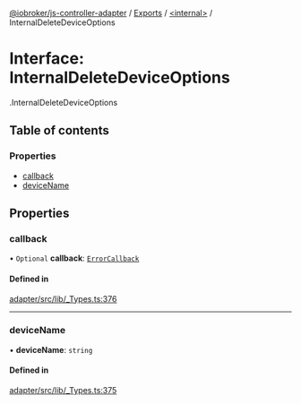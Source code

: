[@iobroker/js-controller-adapter](../README.md) / [Exports](../modules.md) / [<internal\>](../modules/internal_.md) / InternalDeleteDeviceOptions

# Interface: InternalDeleteDeviceOptions

[<internal>](../modules/internal_.md).InternalDeleteDeviceOptions

## Table of contents

### Properties

- [callback](internal_.InternalDeleteDeviceOptions.md#callback)
- [deviceName](internal_.InternalDeleteDeviceOptions.md#devicename)

## Properties

### callback

• `Optional` **callback**: [`ErrorCallback`](../modules/internal_.md#errorcallback)

#### Defined in

[adapter/src/lib/_Types.ts:376](https://github.com/ioBroker/ioBroker.js-controller/blob/464b0fd6/packages/adapter/src/lib/_Types.ts#L376)

___

### deviceName

• **deviceName**: `string`

#### Defined in

[adapter/src/lib/_Types.ts:375](https://github.com/ioBroker/ioBroker.js-controller/blob/464b0fd6/packages/adapter/src/lib/_Types.ts#L375)
